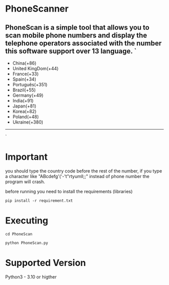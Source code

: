# PhoneScanner
PhoneScan is a simple tool that allows you to scan mobile phone numbers and display the telephone operators associated with the number
this software support over 13 language.
`
-----------------------------------------
- China(+86)
- United KingDom(+44)
- France(+33)
- Spain(+34)
- Português(+351)
- Brazil(+55)
- Germany(+49)
- India(+91)
- Japan(+81)
- Korea(+82)
- Poland(+48)
- Ukraine(+380)
-----------------------------------------
`

# Important
you should type the country code before the rest of the number, if you type a character like "ABcdefg'('-'t"rtyumll;;" instead of phone number the program will crash.

before running you need to install the requirements (libraries)

`pip install -r requirement.txt`

# Executing

`cd PhoneScan`

`python PhoneScan.py`

# Supported Version
Python3 - 3.10 or higther

